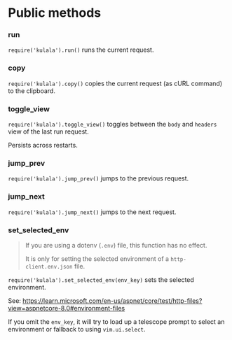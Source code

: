 # Public methods

### run

`require('kulala').run()` runs the current request.

### copy

`require('kulala').copy()` copies the current request
(as cURL command) to the clipboard.

### toggle_view

`require('kulala').toggle_view()` toggles between
the `body` and `headers` view of the last run request.

Persists across restarts.

### jump_prev

`require('kulala').jump_prev()` jumps to the previous request.

### jump_next

`require('kulala').jump_next()` jumps to the next request.

### set_selected_env

> If you are using a dotenv (`.env`) file,
> this function has no effect.
>
> It is only for setting the selected environment of
> a `http-client.env.json` file.

`require('kulala').set_selected_env(env_key)`
sets the selected environment.

See: https://learn.microsoft.com/en-us/aspnet/core/test/http-files?view=aspnetcore-8.0#environment-files

If you omit the `env_key`,
it will try to load up a telescope prompt to select an environment or fallback to using `vim.ui.select`.
